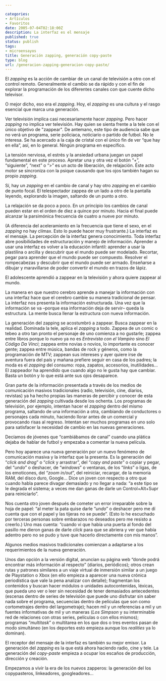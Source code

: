 ```yaml
---

categories:
- Artículos
- Favoritos
date: 2005-07-04T02:18:00Z
description: La interfaz es el mensaje
published: true
status: publish
tags:
- microensayos
title: Generación zapping, generación copy-paste
type: blog
url: /generacion-zapping-generacion-copy-paste/
---
```


El <i>zapping</i> es la acción de cambiar de un canal de televisión a otro con el control remoto. Generalmente el cambio se da rápido y con el fin de explorar la programación de los diferentes canales con que cuente dicho televisor.

O mejor dicho, eso era el <i>zapping</i>. Hoy, el <i>zapping</i> es una cultura y el rasgo esencial que marca una generación.

Ver televisión implica casi necesariamente hacer <i>zapping</i>. Pero hacer <i>zapping</i> no implica ver televisión. Hay quien se sienta frente a la tele con el único objetivo de "zappear". De antemano, este tipo de audiencia sabe que no verá un programa, serie policiaca, noticiario o partido de futbol. No le interesa. Se ha acercado a la caja de cristal con el único fin de ver “que hay en ella”, así, en lo general. Ningún programa en específico.

La tensión nerviosa, el estrés y la ansiedad urbana juegan un papel fundamental en este proceso. Apretar una y otra vez el botón “+”, “siguiente”, “next” o “&gt;” es un acto de liberación, de relajación. Éste acto motor se sincroniza con la psique causando que los ojos también hagan su propio <i>zapping</i>.

Sí, hay un <i>zapping</i> en el cambio de canal y hay otro <i>zapping</i> en el cambio de punto focal. El telespectador zappea de un lado a otro de la pantalla leyendo, explorando la imagen, saltando de un punto a otro.

La relajación se da poco a poco. En un principio los cambios de canal pueden estar en el orden de diez a quince por minuto. Hacia el final puede alcanzar la parsimónica frecuencia de cuatro a nueve por minuto.

(A diferencia del aceleramiento en la frecuencia que tiene el sexo, en el <i>zapping</i> no hay clímax. Esto lo puede hacer muy frustrante.)
La interfaz es el mensaje. La percepción de la interfaz genera conocimiento. Toda interfaz abre posibilidades de estructuración y manejo de información. Aprender a usar una interfaz es volver a la educación infantil: aprender a usar la plastilina o arcilla y descubrir que el mundo puede ser modelado. Recortar, pegar para aprender que el mundo puede ser compuesto. Resolver el rompecabezas y descubrir que el mundo puede ser armado. Enseñarse a dibujar y maravillarse de poder convertir el mundo en trazos de lápiz.

El adolescente aprendió a zappear en la televisión y ahora quiere zappear al mundo.

La manera en que nuestro cerebro aprende a manejar la información con una interfaz hace que el cerebro cambie su manera tradicional de pensar. La interfaz nos presenta la información estructurada. Una vez que la información se va –porque esa información deja de servir– queda la estructura. La mente busca llenar la estructura con nueva información.

La generación del zapping se acostumbró a zappear. Busca zappear en la realidad. Dominada la tele, aplica el <i>zapping</i> a todo. Zappea de un comic o tebeo a otro tan pronto el personaje de uno comienza a no gustarle; zappea entre libros porque lo nuevo ya no es <i>Entrevista con el Vampiro</i> sino <i>El Código Da Vinci</i>; zappea entre novias o novios, lo importante es conocer gente; zappea entre música, bandas de rock y géneros, como la programación de MTV; zappean sus intereses y ayer quiere irse de aventura fuera del país y mañana prefiere seguir en casa de los padres; la moda es el <i>zapping</i> del consumo: ropa, zapatos, accesorios, inutilidades…
El zappeador ha aprendido que cuando algo no le gusta hay que cambiar. Basta un botón y lo que está ante sus ojos desaparece.

Gran parte de la información presentada a través de los medios de comunicación masivos tradicionales (radio, televisión, cine, diarios, revistas) ya ha hecho propias las maneras de percibir y conocer de esta generación del <i>zapping</i> cultivada desde los ochenta. Los programas de televisión, por ejemplo, intentan hacer el <i>zapping</i> dentro del mismo programa, saltando de una información a otra, cambiando de conductores o personajes cada minuto, haciendo llorar antes de un comercial y provocando risas al regreso. Intentan ser muchos programas en uno solo para satisfacer la necesidad de cambio en las nuevas generaciones.

Decíamos de jóvenes que “cambiábamos de canal” cuando una plática dejaba de hablar de futbol y empezaba a comentar la nueva película.

Pero hoy aparece una nueva generación por un nuevo fenómeno de comunicación masiva y la interfaz que la presenta. Es la generación del “<i>click and drag</i>” o “<i>click</i> y arrastrar”, del “<i>copy and paste</i>” o copiar y pegar, del “<i>undo</i>” o deshacer, de “<i>windows</i>” o ventanas, de los “<i>links</i>” o ligas, de los emoticones, del “<i>zoom in/out</i>”, del reiniciar, recargar, de la memoria RAM, del disco duro, Google…
Dice un joven con respecto a otro que cuando habla parece divagar demasiado y no llegar a nada: “a este tipo se le degrada el sistema; a veces me dan ganas de darle un Control+Alt+Supr para reiniciarlo”.

Nos cuenta otro joven después de cometer un error irreparable sobre la hoja de papel: “al meter la pata quise darle “<i>undo</i>” o deshacer pero me dí cuenta que con el papel y las tijeras no se puede”. (Esto lo he escuchado por terceras personas sobre embarazos no deseados pero me resisto a creerlo.)
Uno mas cuenta: “cuando vi que había una puerta al fondo del pasillo me dieron ganas de darle <i>click</i> para que se abriera y ver que había adentro pero no se pudo y tuve que hacerlo directamente con mis manos”.

Algunos medios masivos tradicionales comienzan a adaptarse a los requerimientos de la nueva generación.

Unos dan opción a la versión digital, anuncian su página web “donde podrá encontrar más información al respecto” (diarios, periódicos); otros crean rutas y patrones similares a un viaje virtual de inmersión similar a un juego de Playstation o Xbox (en ello empieza a aparecer una nueva crónica periodística que vale la pena analizar con detalle); fragmentan los contenidos y buscan hacer módulos o unidades autocontenidas, léxicas, que pueda uno ver o leer sin necesidad de tener demasiados antecedentes (escenas dentro de series de televisión que puede uno disfrutar sin saber nada sobre el programa, secuencias dentro de películas que son como cortometrajes dentro del largometraje); hacen mil y un referencias a mil y un fuentes informativas de mil y un maneras (<i>Los Simpson</i> y su interminable red de relaciones con otras series, películas o con ellos mismos); programas “<i>multitask</i>” o multitarea en los que dos o tres eventos pasan de modo simultáneo (en los deportes esto empieza aunque los <i>realities</i> ya lo dominan).

El receptor del mensaje de la interfaz es también su mejor emisor. La generación del <i>zapping</i> es la que está ahora haciendo radio, cine y tele. La generación del <i>copy-paste</i> empieza a ocupar los escaños de producción, dirección y creación.

Empezamos a vivir la era de los nuevos zapperos: la generación del los copypasteros, linkeadores, googleadores…
